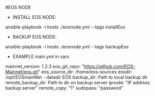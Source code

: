 #EOS NODE
- INSTALL EOS NODE:

ansible-playbook -i hosts  ./eosnode.yml  --tags installEos

- BACKUP EOS NODE:  

ansible-playbook -i hosts  ./eosnode.yml  --tags backupEos

- EXAMPLE main.yml in vars

mainnet_version: 1.2.3
eos_git_repo: "https://github.com/EOS-Mainnet/eos.git"
eos_source_dir: /home/eos-sources
eosdir: /opt/EOSmainNet - datadir EOS
backup_dir: Path to local backup dir
remote_backup_dir: Path to dir on backup server
ipnode: "IP address backup server"
remote_copy: "1"
sudopass: "password"
